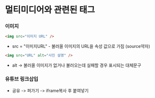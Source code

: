# 멀티미디어와 관련된 태그

### 이미지 <img>

```html
<img src="이미지 URL" />
```

-   src = "이미지URL" - 불러올 이미지의 URL을 속성 값으로 가짐 (source약자)

```html
<img src="URL" alt="사진 설명" />
```

-   alt -> 불러올 이미지가 없거나 불러오는데 실패할 경우 표시되는 대체문구

### 유튜브 링크삽입

-   공유 -> 퍼가기 -> iframe복사 후 붙여넣기
